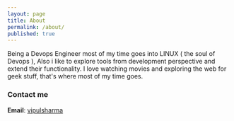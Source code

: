 ```yaml
---
layout: page
title: About
permalink: /about/
published: true
---
```


Being a Devops Engineer most of my time goes into LINUX ( the soul of Devops ), 
Also i like to explore tools from development perspective and extend their functionality.
I love watching movies and exploring the web for geek stuff, that's where most of my time goes.


### Contact me

**Email**: [vipulsharma](mailto:sharma.vips@gmail.com)
